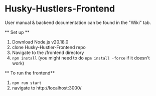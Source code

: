 # Husky-Hustlers-Frontend

User manual & backend documentation can be found in the "Wiki" tab.

** Set up **
1. Download Node.js v20.18.0
2. clone Husky-Hustler-Frontend repo
3. Navigate to the /frontend directory
4.  `npm install` (you might need to do `npm install -force` if it doesn't work)

** To run the frontend**
1. `npm run start`
2. navigate to http://localhost:3000/

